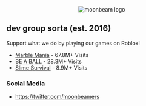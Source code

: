 <div align="center">
	<picture>
		<source media="(prefers-color-scheme: dark)" srcset="https://moonbeam.gg/images/mb-logo-white.png">
		<source media="(prefers-color-scheme: light)" srcset="https://moonbeam.gg/images/mb-logo-black.png">
		<img alt="moonbeam logo" src="https://moonbeam.gg/images/mb-logo-black.png">
	</picture>
</div>

## dev group sorta (est. 2016)

Support what we do by playing our games on Roblox!
* [Marble Mania](https://moonbeam.gg/mm) - 67.8M+ Visits
* [BE A BALL](https://moonbeam.gg/bab) - 28.3M+ Visits
* [Slime Survival](https://moonbeam.gg/slimes) - 8.9M+ Visits

### Social Media
* https://twitter.com/moonbeamers
